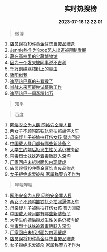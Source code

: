 <div align="center"><h2>实时热搜榜</h2><h4>2023-07-16 12:22:01</h4></div>

> 微博  

1. [店员误将19件黄金耳饰当废品赠送](https://s.weibo.com/weibo?q=%23%E5%BA%97%E5%91%98%E8%AF%AF%E5%B0%8619%E4%BB%B6%E9%BB%84%E9%87%91%E8%80%B3%E9%A5%B0%E5%BD%93%E5%BA%9F%E5%93%81%E8%B5%A0%E9%80%81%23&t=31&band_rank=1&Refer=top)<br />
2. [Jennie称作为Kpop艺人出道被限制发展](https://s.weibo.com/weibo?q=%23Jennie%E7%A7%B0%E4%BD%9C%E4%B8%BAKpop%E8%89%BA%E4%BA%BA%E5%87%BA%E9%81%93%E8%A2%AB%E9%99%90%E5%88%B6%E5%8F%91%E5%B1%95%23&t=31&band_rank=2&Refer=top)<br />
3. [藏在高校里的宝藏博物馆](https://s.weibo.com/weibo?q=%23%E8%97%8F%E5%9C%A8%E9%AB%98%E6%A0%A1%E9%87%8C%E7%9A%84%E5%AE%9D%E8%97%8F%E5%8D%9A%E7%89%A9%E9%A6%86%23&t=31&band_rank=3&Refer=top)<br />
4. [因为一个发夹被同事说不吉利](https://s.weibo.com/weibo?q=%23%E5%9B%A0%E4%B8%BA%E4%B8%80%E4%B8%AA%E5%8F%91%E5%A4%B9%E8%A2%AB%E5%90%8C%E4%BA%8B%E8%AF%B4%E4%B8%8D%E5%90%89%E5%88%A9%23&t=31&band_rank=4&Refer=top)<br />
5. [千万别碰荔枝树上的臭虫](https://s.weibo.com/weibo?q=%23%E5%8D%83%E4%B8%87%E5%88%AB%E7%A2%B0%E8%8D%94%E6%9E%9D%E6%A0%91%E4%B8%8A%E7%9A%84%E8%87%AD%E8%99%AB%23&t=31&band_rank=5&Refer=top)<br />
6. [骄阳似我](https://s.weibo.com/weibo?q=%E9%AA%84%E9%98%B3%E4%BC%BC%E6%88%91&t=31&band_rank=6&Refer=top)<br />
7. [迪丽热巴真的去看猴了](https://s.weibo.com/weibo?q=%23%E8%BF%AA%E4%B8%BD%E7%83%AD%E5%B7%B4%E7%9C%9F%E7%9A%84%E5%8E%BB%E7%9C%8B%E7%8C%B4%E4%BA%86%23&t=31&band_rank=7&Refer=top)<br />
8. [肖战未来可能尝试幕后工作](https://s.weibo.com/weibo?q=%23%E8%82%96%E6%88%98%E6%9C%AA%E6%9D%A5%E5%8F%AF%E8%83%BD%E5%B0%9D%E8%AF%95%E5%B9%95%E5%90%8E%E5%B7%A5%E4%BD%9C%23&t=31&band_rank=8&Refer=top)<br />
9. [迪丽热巴一周涨粉14万](https://s.weibo.com/weibo?q=%23%E8%BF%AA%E4%B8%BD%E7%83%AD%E5%B7%B4%E4%B8%80%E5%91%A8%E6%B6%A8%E7%B2%8914%E4%B8%87%23&t=31&band_rank=9&Refer=top)<br />

> 知乎  


> 百度  

1. [网络安全为人民 网络安全靠人民](https://www.baidu.com/s?wd=%E7%BD%91%E7%BB%9C%E5%AE%89%E5%85%A8%E4%B8%BA%E4%BA%BA%E6%B0%91+%E7%BD%91%E7%BB%9C%E5%AE%89%E5%85%A8%E9%9D%A0%E4%BA%BA%E6%B0%91&sa=fyb_news&rsv_dl=fyb_news)<br />
2. [两女子不顾鸣笛铁轨旁拍照逼停火车](https://www.baidu.com/s?wd=%E4%B8%A4%E5%A5%B3%E5%AD%90%E4%B8%8D%E9%A1%BE%E9%B8%A3%E7%AC%9B%E9%93%81%E8%BD%A8%E6%97%81%E6%8B%8D%E7%85%A7%E9%80%BC%E5%81%9C%E7%81%AB%E8%BD%A6&sa=fyb_news&rsv_dl=fyb_news)<br />
3. [母亲疑儿子被偷拍打伤女孩 警方回应](https://www.baidu.com/s?wd=%E6%AF%8D%E4%BA%B2%E7%96%91%E5%84%BF%E5%AD%90%E8%A2%AB%E5%81%B7%E6%8B%8D%E6%89%93%E4%BC%A4%E5%A5%B3%E5%AD%A9+%E8%AD%A6%E6%96%B9%E5%9B%9E%E5%BA%94&sa=fyb_news&rsv_dl=fyb_news)<br />
4. [中国载人登月都有哪些新装备？](https://www.baidu.com/s?wd=%E4%B8%AD%E5%9B%BD%E8%BD%BD%E4%BA%BA%E7%99%BB%E6%9C%88%E9%83%BD%E6%9C%89%E5%93%AA%E4%BA%9B%E6%96%B0%E8%A3%85%E5%A4%87%EF%BC%9F&sa=fyb_news&rsv_dl=fyb_news)<br />
5. [大学生约嫖后拒发生性关系仍被拘留](https://www.baidu.com/s?wd=%E5%A4%A7%E5%AD%A6%E7%94%9F%E7%BA%A6%E5%AB%96%E5%90%8E%E6%8B%92%E5%8F%91%E7%94%9F%E6%80%A7%E5%85%B3%E7%B3%BB%E4%BB%8D%E8%A2%AB%E6%8B%98%E7%95%99&sa=fyb_news&rsv_dl=fyb_news)<br />
6. [禁毒烈士妹妹追着毒贩跃入深沟](https://www.baidu.com/s?wd=%E7%A6%81%E6%AF%92%E7%83%88%E5%A3%AB%E5%A6%B9%E5%A6%B9%E8%BF%BD%E7%9D%80%E6%AF%92%E8%B4%A9%E8%B7%83%E5%85%A5%E6%B7%B1%E6%B2%9F&sa=fyb_news&rsv_dl=fyb_news)<br />
7. [厂家回应未拆封面包内现壁虎](https://www.baidu.com/s?wd=%E5%8E%82%E5%AE%B6%E5%9B%9E%E5%BA%94%E6%9C%AA%E6%8B%86%E5%B0%81%E9%9D%A2%E5%8C%85%E5%86%85%E7%8E%B0%E5%A3%81%E8%99%8E&sa=fyb_news&rsv_dl=fyb_news)<br />
8. [店员误将19件黄金耳饰当废品赠送](https://www.baidu.com/s?wd=%E5%BA%97%E5%91%98%E8%AF%AF%E5%B0%8619%E4%BB%B6%E9%BB%84%E9%87%91%E8%80%B3%E9%A5%B0%E5%BD%93%E5%BA%9F%E5%93%81%E8%B5%A0%E9%80%81&sa=fyb_news&rsv_dl=fyb_news)<br />
9. [女子拒绝求爱被杀 家属称警方不作为](https://www.baidu.com/s?wd=%E5%A5%B3%E5%AD%90%E6%8B%92%E7%BB%9D%E6%B1%82%E7%88%B1%E8%A2%AB%E6%9D%80+%E5%AE%B6%E5%B1%9E%E7%A7%B0%E8%AD%A6%E6%96%B9%E4%B8%8D%E4%BD%9C%E4%B8%BA&sa=fyb_news&rsv_dl=fyb_news)<br />

> 哔哩哔哩  

1. [网络安全为人民 网络安全靠人民](https://www.baidu.com/s?wd=%E7%BD%91%E7%BB%9C%E5%AE%89%E5%85%A8%E4%B8%BA%E4%BA%BA%E6%B0%91+%E7%BD%91%E7%BB%9C%E5%AE%89%E5%85%A8%E9%9D%A0%E4%BA%BA%E6%B0%91&sa=fyb_news&rsv_dl=fyb_news)<br />
2. [两女子不顾鸣笛铁轨旁拍照逼停火车](https://www.baidu.com/s?wd=%E4%B8%A4%E5%A5%B3%E5%AD%90%E4%B8%8D%E9%A1%BE%E9%B8%A3%E7%AC%9B%E9%93%81%E8%BD%A8%E6%97%81%E6%8B%8D%E7%85%A7%E9%80%BC%E5%81%9C%E7%81%AB%E8%BD%A6&sa=fyb_news&rsv_dl=fyb_news)<br />
3. [母亲疑儿子被偷拍打伤女孩 警方回应](https://www.baidu.com/s?wd=%E6%AF%8D%E4%BA%B2%E7%96%91%E5%84%BF%E5%AD%90%E8%A2%AB%E5%81%B7%E6%8B%8D%E6%89%93%E4%BC%A4%E5%A5%B3%E5%AD%A9+%E8%AD%A6%E6%96%B9%E5%9B%9E%E5%BA%94&sa=fyb_news&rsv_dl=fyb_news)<br />
4. [中国载人登月都有哪些新装备？](https://www.baidu.com/s?wd=%E4%B8%AD%E5%9B%BD%E8%BD%BD%E4%BA%BA%E7%99%BB%E6%9C%88%E9%83%BD%E6%9C%89%E5%93%AA%E4%BA%9B%E6%96%B0%E8%A3%85%E5%A4%87%EF%BC%9F&sa=fyb_news&rsv_dl=fyb_news)<br />
5. [大学生约嫖后拒发生性关系仍被拘留](https://www.baidu.com/s?wd=%E5%A4%A7%E5%AD%A6%E7%94%9F%E7%BA%A6%E5%AB%96%E5%90%8E%E6%8B%92%E5%8F%91%E7%94%9F%E6%80%A7%E5%85%B3%E7%B3%BB%E4%BB%8D%E8%A2%AB%E6%8B%98%E7%95%99&sa=fyb_news&rsv_dl=fyb_news)<br />
6. [禁毒烈士妹妹追着毒贩跃入深沟](https://www.baidu.com/s?wd=%E7%A6%81%E6%AF%92%E7%83%88%E5%A3%AB%E5%A6%B9%E5%A6%B9%E8%BF%BD%E7%9D%80%E6%AF%92%E8%B4%A9%E8%B7%83%E5%85%A5%E6%B7%B1%E6%B2%9F&sa=fyb_news&rsv_dl=fyb_news)<br />
7. [厂家回应未拆封面包内现壁虎](https://www.baidu.com/s?wd=%E5%8E%82%E5%AE%B6%E5%9B%9E%E5%BA%94%E6%9C%AA%E6%8B%86%E5%B0%81%E9%9D%A2%E5%8C%85%E5%86%85%E7%8E%B0%E5%A3%81%E8%99%8E&sa=fyb_news&rsv_dl=fyb_news)<br />
8. [店员误将19件黄金耳饰当废品赠送](https://www.baidu.com/s?wd=%E5%BA%97%E5%91%98%E8%AF%AF%E5%B0%8619%E4%BB%B6%E9%BB%84%E9%87%91%E8%80%B3%E9%A5%B0%E5%BD%93%E5%BA%9F%E5%93%81%E8%B5%A0%E9%80%81&sa=fyb_news&rsv_dl=fyb_news)<br />
9. [女子拒绝求爱被杀 家属称警方不作为](https://www.baidu.com/s?wd=%E5%A5%B3%E5%AD%90%E6%8B%92%E7%BB%9D%E6%B1%82%E7%88%B1%E8%A2%AB%E6%9D%80+%E5%AE%B6%E5%B1%9E%E7%A7%B0%E8%AD%A6%E6%96%B9%E4%B8%8D%E4%BD%9C%E4%B8%BA&sa=fyb_news&rsv_dl=fyb_news)<br />
